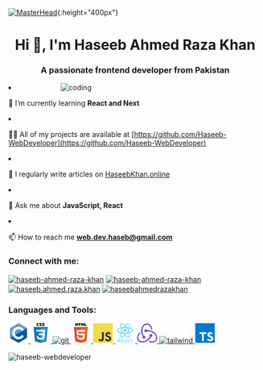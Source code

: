 [![MasterHead](https://media.licdn.com/dms/image/C5612AQEju1qnUQpkUA/article-cover_image-shrink_720_1280/0/1599741957570?e=2147483647&v=beta&t=rqri5338QVMvbbB9DgbGwkNQR1j5E5gTDyI71ClpG1w)](HaseebKhan.online){:height="400px"}
<h1 align="center">Hi 👋, I'm Haseeb Ahmed Raza Khan</h1>
<h3 align="center">A passionate frontend developer from Pakistan</h3>
<img align="right" alt="coding" width="400" src="https://cdn.dribbble.com/users/1162077/screenshots/3848914/programmer.gif"

- 🌱 I’m currently learning **React and Next**

- 👨‍💻 All of my projects are available at [https://github.com/Haseeb-WebDeveloper](https://github.com/Haseeb-WebDeveloper)

- 📝 I regularly write articles on [HaseebKhan.online](HaseebKhan.online)

- 💬 Ask me about **JavaScript, React**

- 📫 How to reach me **web.dev.haseb@gmail.com**

<h3 align="left">Connect with me:</h3>
<p align="left">
<a href="https://linkedin.com/in/haseeb-ahmed-raza-khan" target="blank"><img align="center" src="https://raw.githubusercontent.com/rahuldkjain/github-profile-readme-generator/master/src/images/icons/Social/linked-in-alt.svg" alt="haseeb-ahmed-raza-khan" height="30" width="40" /></a>
<a href="https://stackoverflow.com/users/haseeb-ahmed-raza-khan" target="blank"><img align="center" src="https://raw.githubusercontent.com/rahuldkjain/github-profile-readme-generator/master/src/images/icons/Social/stack-overflow.svg" alt="haseeb-ahmed-raza-khan" height="30" width="40" /></a>
<a href="https://instagram.com/haseeb.ahmed.raza.khan" target="blank"><img align="center" src="https://raw.githubusercontent.com/rahuldkjain/github-profile-readme-generator/master/src/images/icons/Social/instagram.svg" alt="haseeb.ahmed.raza.khan" height="30" width="40" /></a>
<a href="https://www.youtube.com/c/haseebahmedrazakhan" target="blank"><img align="center" src="https://raw.githubusercontent.com/rahuldkjain/github-profile-readme-generator/master/src/images/icons/Social/youtube.svg" alt="haseebahmedrazakhan" height="30" width="40" /></a>
</p>

<h3 align="left">Languages and Tools:</h3>
<p align="left"> <a href="https://www.cprogramming.com/" target="_blank" rel="noreferrer"> <img src="https://raw.githubusercontent.com/devicons/devicon/master/icons/c/c-original.svg" alt="c" width="40" height="40"/> </a> <a href="https://www.w3schools.com/css/" target="_blank" rel="noreferrer"> <img src="https://raw.githubusercontent.com/devicons/devicon/master/icons/css3/css3-original-wordmark.svg" alt="css3" width="40" height="40"/> </a> <a href="https://git-scm.com/" target="_blank" rel="noreferrer"> <img src="https://www.vectorlogo.zone/logos/git-scm/git-scm-icon.svg" alt="git" width="40" height="40"/> </a> <a href="https://www.w3.org/html/" target="_blank" rel="noreferrer"> <img src="https://raw.githubusercontent.com/devicons/devicon/master/icons/html5/html5-original-wordmark.svg" alt="html5" width="40" height="40"/> </a> <a href="https://developer.mozilla.org/en-US/docs/Web/JavaScript" target="_blank" rel="noreferrer"> <img src="https://raw.githubusercontent.com/devicons/devicon/master/icons/javascript/javascript-original.svg" alt="javascript" width="40" height="40"/> </a> <a href="https://reactjs.org/" target="_blank" rel="noreferrer"> <img src="https://raw.githubusercontent.com/devicons/devicon/master/icons/react/react-original-wordmark.svg" alt="react" width="40" height="40"/> </a> <a href="https://redux.js.org" target="_blank" rel="noreferrer"> <img src="https://raw.githubusercontent.com/devicons/devicon/master/icons/redux/redux-original.svg" alt="redux" width="40" height="40"/> </a> <a href="https://tailwindcss.com/" target="_blank" rel="noreferrer"> <img src="https://www.vectorlogo.zone/logos/tailwindcss/tailwindcss-icon.svg" alt="tailwind" width="40" height="40"/> </a> <a href="https://www.typescriptlang.org/" target="_blank" rel="noreferrer"> <img src="https://raw.githubusercontent.com/devicons/devicon/master/icons/typescript/typescript-original.svg" alt="typescript" width="40" height="40"/> </a> </p>

<p><img align="center" src="https://github-readme-stats.vercel.app/api/top-langs?username=haseeb-webdeveloper&show_icons=true&locale=en&layout=compact" alt="haseeb-webdeveloper" /></p>
